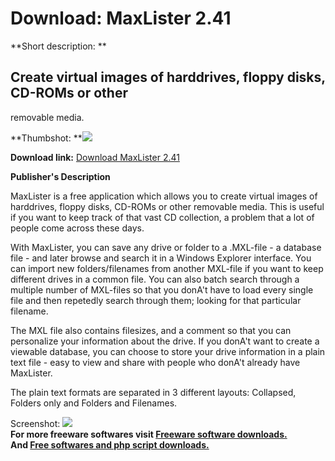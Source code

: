 # Download: MaxLister 2.41

**Short description: **

## Create virtual images of harddrives, floppy disks, CD-ROMs or other
removable media.

  
**Thumbshot: **![](http://www.freewarefiles.com/screenshot/maxlister_md.gif)   
  
**Download link:** [Download MaxLister 2.41](http://freesoftwares.boysofts.com/MaxLister_program_19847.html)  
  

**Publisher's Description**  
  

MaxLister is a free application which allows you to create virtual images of
harddrives, floppy disks, CD-ROMs or other removable media. This is useful if
you want to keep track of that vast CD collection, a problem that a lot of
people come across these days.

With MaxLister, you can save any drive or folder to a .MXL-file - a database
file - and later browse and search it in a Windows Explorer interface. You can
import new folders/filenames from another MXL-file if you want to keep
different drives in a common file. You can also batch search through a
multiple number of MXL-files so that you donA't have to load every single file
and then repetedly search through them; looking for that particular filename.

The MXL file also contains filesizes, and a comment so that you can
personalize your information about the drive. If you donA't want to create a
viewable database, you can choose to store your drive information in a plain
text file - easy to view and share with people who donA't already have
MaxLister.

The plain text formats are separated in 3 different layouts: Collapsed,
Folders only and Folders and Filenames.

  
  
Screenshot: ![](http://www.freewarefiles.com/screenshot/maxlister.gif)  
**For more freeware softwares visit [Freeware software downloads.](http://freesoftwares.boysofts.com/)**   
**And [Free softwares and php script downloads.](http://www.boysofts.com/)**

